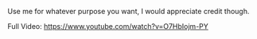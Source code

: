 Use me for whatever purpose you want, I would appreciate credit though.

Full Video: https://www.youtube.com/watch?v=O7HbIojm-PY
